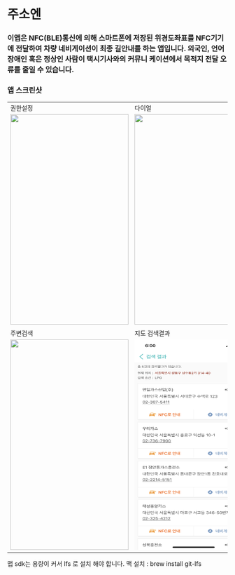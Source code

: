 # 주소엔 
### 이앱은 NFC(BLE)통신에 의해 스마트폰에 저장된 위경도좌표를 NFC기기에 전달하여 차량 네비게이션이 최종 길안내를 하는 앱입니다. 외국인, 언어장애인 혹은 정상인 사람이 택시기사와의 커뮤니 케이션에서 목적지 전달 오류를 줄일 수 있습니다.

### 앱 스크린샷
<table>
  <tr>
    <td>권한설정</td> 
    <td>다이얼</td>
    <td>목적지</td> 
    <td>주소록</td>
  </tr>
  <tr>
    <td><img src="https://github.com/iruri2010/JooSoN/blob/main/%E1%84%80%E1%85%AF%E1%86%AB%E1%84%92%E1%85%A1%E1%86%AB%E1%84%89%E1%85%A5%E1%86%AF%E1%84%8C%E1%85%A5%E1%86%BC.PNG" width=270 height=480></td>
    <td><img src="https://github.com/iruri2010/JooSoN/blob/main/%E1%84%83%E1%85%A1%E1%84%8B%E1%85%B5%E1%84%8B%E1%85%A5%E1%86%AF.PNG" width=270 height=480></td>
    <td><img src="https://github.com/iruri2010/JooSoN/blob/main/%E1%84%86%E1%85%A9%E1%86%A8%E1%84%8C%E1%85%A5%E1%86%A8%E1%84%8C%E1%85%B5.jpeg" width=270 height=480></td>
    <td><img src="https://github.com/iruri2010/JooSoN/blob/main/%E1%84%8C%E1%85%AE%E1%84%89%E1%85%A9%E1%84%85%E1%85%A9%E1%86%A8.PNG" width=270 height=480></td>
  </tr>
  <tr>
    <td>주변검색</td>
    <td>지도 검색결과</td>
    <td>NFC TAG</td>
  </tr>
  <tr>
     <td><img src="https://github.com/iruri2010/JooSoN/blob/main/%E1%84%8C%E1%85%AE%E1%84%87%E1%85%A7%E1%86%AB%E1%84%80%E1%85%A5%E1%86%B7%E1%84%89%E1%85%A2%E1%86%A8.PNG" width=270 height=480></td>
     <td><img src="https://github.com/hck424/JooSoN/blob/master/IMG_0795.PNG" width=270 height=480></td>
     <td><img src="https://github.com/hck424/JooSoN/blob/master/IMG_0794.PNG" width=270 height=480></td>
  </tr>
 </table>

맵 sdk는 용량이 커서 lfs 로 설치 해야 합니다.
맥 설치 : brew install git-lfs

